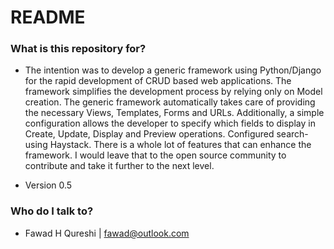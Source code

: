 # README #

### What is this repository for? ###

* The intention was to develop a generic framework using Python/Django for the rapid development of CRUD based web applications. The framework simplifies the development process by relying only on Model creation. The generic framework automatically takes care of providing the necessary Views, Templates, Forms and URLs. Additionally, a simple configuration allows the developer to specify which fields to display in Create, Update, Display and Preview operations. Configured search-using Haystack. There is a whole lot of features that can enhance the framework. I would leave that to the open source community to contribute and take it further to the next level.

* Version 0.5

### Who do I talk to? ###

* Fawad H Qureshi | <fawad@outlook.com>